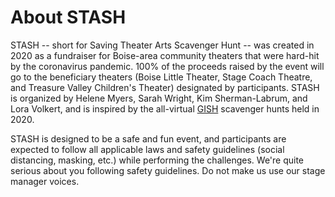 # About STASH

STASH -- short for Saving Theater Arts Scavenger Hunt -- was created in 2020 as a fundraiser for Boise-area community theaters that were hard-hit by the coronavirus pandemic. 100% of the proceeds raised by the event will go to the beneficiary theaters (Boise Little Theater, Stage Coach Theatre, and Treasure Valley Children's Theater) designated by participants. STASH is organized by Helene Myers, Sarah Wright, Kim Sherman-Labrum, and Lora Volkert, and is inspired by the all-virtual [GISH](https://www.gish.com/) scavenger hunts held in 2020. 

STASH is designed to be a safe and fun event, and participants are expected to follow all applicable laws and safety guidelines (social distancing, masking, etc.) while performing the challenges. We're quite serious about you following safety guidelines. Do not make us use our stage manager voices.
